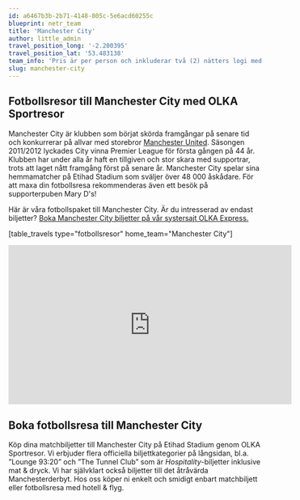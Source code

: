 ```yaml
---
id: a6467b3b-2b71-4148-805c-5e6acd60255c
blueprint: netr_team
title: 'Manchester City'
author: little_admin
travel_position_long: '-2.200395'
travel_position_lat: '53.483138'
team_info: 'Pris är per person och inkluderar två (2) nätters logi med del i dubbelrum på 3*** hotell i Manchester, frukost på hotellet samt matchbiljett på arenans kortsida. OBS! Priset som också inkluderar flyg är ett frånpris.'
slug: manchester-city
---
```

<h2>Fotbollsresor till Manchester City med OLKA Sportresor</h2>
<p>Manchester City är klubben som börjat skörda framgångar på senare tid och konkurrerar på allvar med storebror <a href="https://olka.se/fotbollsresor/premier-league/manchester/manchester-united/">Manchester United</a>. Säsongen 2011/2012 lyckades City vinna Premier League för första gången på 44 år. Klubben har under alla år haft en tillgiven och stor skara med supportrar, trots att laget nått framgång först på senare år. Manchester City spelar sina hemmamatcher på Etihad Stadium som sväljer över 48 000 åskådare. För att maxa din fotbollsresa rekommenderas även ett besök på supporterpuben Mary D's!</p>
<p>Här är våra fotbollspaket till Manchester City. Är du intresserad av endast biljetter? <a href="https://www.olkaexpress.se/fotbollsbiljetter/premier-league-england/manchester/manchester-city">Boka Manchester City biljetter på vår systersajt OLKA Express.</a></p>
<p>[table_travels type="fotbollsresor" home_team="Manchester City"]</p>
<p><iframe width="560" height="315" src="https://www.youtube.com/embed/nlda_-9aW14" frameborder="0" allow="accelerometer; autoplay; clipboard-write; encrypted-media; gyroscope; picture-in-picture" allowfullscreen></iframe></p>
<h2>Boka fotbollsresa till Manchester City</h2>
<p>Köp dina matchbiljetter till Manchester City på Etihad Stadium genom OLKA Sportresor. Vi erbjuder flera officiella biljettkategorier på långsidan, bl.a. ”Lounge 93:20” och ”The Tunnel Club” som är <em>Hospitality</em>-biljetter inklusive mat &amp; dryck. Vi har självklart också biljetter till det åtråvärda Manchesterderbyt. Hos oss köper ni enkelt och smidigt enbart matchbiljett eller fotbollsresa med hotell &amp; flyg.</p>
